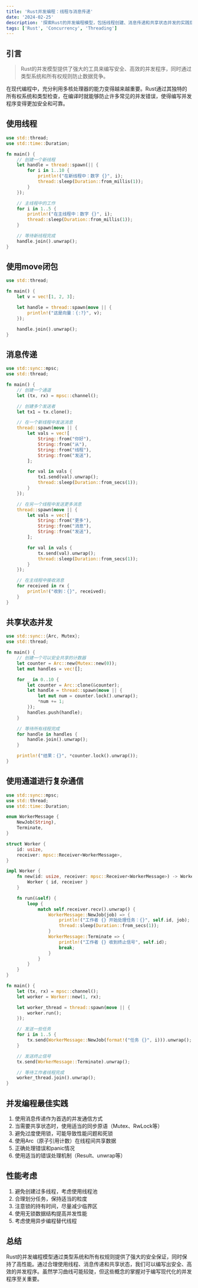 ```yaml
---
title: 'Rust并发编程：线程与消息传递'
date: '2024-02-25'
description: '探索Rust的并发编程模型，包括线程创建、消息传递和共享状态并发的实践指南。'
tags: ['Rust', 'Concurrency', 'Threading']
---
```


## 引言

> Rust的并发模型提供了强大的工具来编写安全、高效的并发程序，同时通过类型系统和所有权规则防止数据竞争。

在现代编程中，充分利用多核处理器的能力变得越来越重要。Rust通过其独特的所有权系统和类型检查，在编译时就能够防止许多常见的并发错误，使得编写并发程序变得更加安全和可靠。

## 使用线程

```rust
use std::thread;
use std::time::Duration;

fn main() {
    // 创建一个新线程
    let handle = thread::spawn(|| {
        for i in 1..10 {
            println!("在新线程中：数字 {}", i);
            thread::sleep(Duration::from_millis(1));
        }
    });

    // 主线程中的工作
    for i in 1..5 {
        println!("在主线程中：数字 {}", i);
        thread::sleep(Duration::from_millis(1));
    }

    // 等待新线程完成
    handle.join().unwrap();
}
```

## 使用move闭包

```rust
use std::thread;

fn main() {
    let v = vec![1, 2, 3];

    let handle = thread::spawn(move || {
        println!("这是向量：{:?}", v);
    });

    handle.join().unwrap();
}
```

## 消息传递

```rust
use std::sync::mpsc;
use std::thread;

fn main() {
    // 创建一个通道
    let (tx, rx) = mpsc::channel();

    // 创建多个发送者
    let tx1 = tx.clone();

    // 在一个新线程中发送消息
    thread::spawn(move || {
        let vals = vec![
            String::from("你好"),
            String::from("从"),
            String::from("线程"),
            String::from("发送"),
        ];

        for val in vals {
            tx1.send(val).unwrap();
            thread::sleep(Duration::from_secs(1));
        }
    });

    // 在另一个线程中发送更多消息
    thread::spawn(move || {
        let vals = vec![
            String::from("更多"),
            String::from("消息"),
            String::from("发送"),
        ];

        for val in vals {
            tx.send(val).unwrap();
            thread::sleep(Duration::from_secs(1));
        }
    });

    // 在主线程中接收消息
    for received in rx {
        println!("收到：{}", received);
    }
}
```

## 共享状态并发

```rust
use std::sync::{Arc, Mutex};
use std::thread;

fn main() {
    // 创建一个可以安全共享的计数器
    let counter = Arc::new(Mutex::new(0));
    let mut handles = vec![];

    for _ in 0..10 {
        let counter = Arc::clone(&counter);
        let handle = thread::spawn(move || {
            let mut num = counter.lock().unwrap();
            *num += 1;
        });
        handles.push(handle);
    }

    // 等待所有线程完成
    for handle in handles {
        handle.join().unwrap();
    }

    println!("结果：{}", *counter.lock().unwrap());
}
```

## 使用通道进行复杂通信

```rust
use std::sync::mpsc;
use std::thread;
use std::time::Duration;

enum WorkerMessage {
    NewJob(String),
    Terminate,
}

struct Worker {
    id: usize,
    receiver: mpsc::Receiver<WorkerMessage>,
}

impl Worker {
    fn new(id: usize, receiver: mpsc::Receiver<WorkerMessage>) -> Worker {
        Worker { id, receiver }
    }

    fn run(&self) {
        loop {
            match self.receiver.recv().unwrap() {
                WorkerMessage::NewJob(job) => {
                    println!("工作者 {} 开始处理任务：{}", self.id, job);
                    thread::sleep(Duration::from_secs(1));
                }
                WorkerMessage::Terminate => {
                    println!("工作者 {} 收到终止信号", self.id);
                    break;
                }
            }
        }
    }
}

fn main() {
    let (tx, rx) = mpsc::channel();
    let worker = Worker::new(1, rx);

    let worker_thread = thread::spawn(move || {
        worker.run();
    });

    // 发送一些任务
    for i in 1..5 {
        tx.send(WorkerMessage::NewJob(format!("任务 {}", i))).unwrap();
    }

    // 发送终止信号
    tx.send(WorkerMessage::Terminate).unwrap();

    // 等待工作者线程完成
    worker_thread.join().unwrap();
}
```

## 并发编程最佳实践

1. 使用消息传递作为首选的并发通信方式
2. 当需要共享状态时，使用适当的同步原语（Mutex、RwLock等）
3. 避免过度使用锁，可能导致性能问题和死锁
4. 使用Arc（原子引用计数）在线程间共享数据
5. 正确处理错误和panic情况
6. 使用适当的错误处理机制（Result、unwrap等）

## 性能考虑

1. 避免创建过多线程，考虑使用线程池
2. 合理划分任务，保持适当的粒度
3. 注意锁的持有时间，尽量减少临界区
4. 使用无锁数据结构提高并发性能
5. 考虑使用异步编程替代线程

## 总结

Rust的并发编程模型通过类型系统和所有权规则提供了强大的安全保证，同时保持了高性能。通过合理使用线程、消息传递和共享状态，我们可以编写出安全、高效的并发程序。虽然学习曲线可能较陡，但这些概念的掌握对于编写现代化的并发程序至关重要。